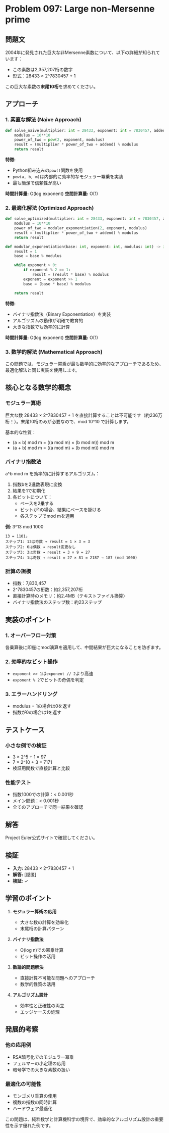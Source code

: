 # Problem 097: Large non-Mersenne prime

## 問題文

2004年に発見された巨大な非Mersenne素数について、以下の詳細が知られています：

- この素数は2,357,207桁の数字
- 形式：28433 × 2^7830457 + 1

この巨大な素数の**末尾10桁**を求めてください。

## アプローチ

### 1. 素直な解法 (Naive Approach)

```python
def solve_naive(multiplier: int = 28433, exponent: int = 7830457, addend: int = 1) -> int:
    modulus = 10**10
    power_of_two = pow(2, exponent, modulus)
    result = (multiplier * power_of_two + addend) % modulus
    return result
```

**特徴:**
- Python組み込みの`pow()`関数を使用
- `pow(a, b, m)`は内部的に効率的なモジュラー冪乗を実装
- 最も簡潔で信頼性が高い

**時間計算量:** O(log exponent)
**空間計算量:** O(1)

### 2. 最適化解法 (Optimized Approach)

```python
def solve_optimized(multiplier: int = 28433, exponent: int = 7830457, addend: int = 1) -> int:
    modulus = 10**10
    power_of_two = modular_exponentiation(2, exponent, modulus)
    result = (multiplier * power_of_two + addend) % modulus
    return result

def modular_exponentiation(base: int, exponent: int, modulus: int) -> int:
    result = 1
    base = base % modulus

    while exponent > 0:
        if exponent % 2 == 1:
            result = (result * base) % modulus
        exponent = exponent >> 1
        base = (base * base) % modulus

    return result
```

**特徴:**
- バイナリ指数法（Binary Exponentiation）を実装
- アルゴリズムの動作が明確で教育的
- 大きな指数でも効率的に計算

**時間計算量:** O(log exponent)
**空間計算量:** O(1)

### 3. 数学的解法 (Mathematical Approach)

この問題では、モジュラー冪乗が最も数学的に効率的なアプローチであるため、最適化解法と同じ実装を使用します。

## 核心となる数学的概念

### モジュラー算術

巨大な数 28433 × 2^7830457 + 1 を直接計算することは不可能です（約236万桁！）。末尾10桁のみが必要なので、mod 10^10 で計算します。

基本的な性質：
- (a × b) mod m = ((a mod m) × (b mod m)) mod m
- (a + b) mod m = ((a mod m) + (b mod m)) mod m

### バイナリ指数法

a^b mod m を効率的に計算するアルゴリズム：

1. 指数bを2進数表現に変換
2. 結果を1で初期化
3. 各ビットについて：
   - ベースを2乗する
   - ビットが1の場合、結果にベースを掛ける
   - 各ステップでmod mを適用

**例:** 3^13 mod 1000

```
13 = 1101₂
ステップ1: 13は奇数 → result = 1 × 3 = 3
ステップ2: 6は偶数 → result変更なし
ステップ3: 3は奇数 → result = 3 × 9 = 27
ステップ4: 1は奇数 → result = 27 × 81 = 2187 → 187 (mod 1000)
```

### 計算の規模

- 指数：7,830,457
- 2^7830457の桁数：約2,357,207桁
- 直接計算時のメモリ：約2.4MB（テキストファイル換算）
- バイナリ指数法のステップ数：約23ステップ

## 実装のポイント

### 1. オーバーフロー対策
各乗算後に即座にmod演算を適用して、中間結果が巨大になることを防ぎます。

### 2. 効率的なビット操作
- `exponent >> 1`は`exponent // 2`より高速
- `exponent % 2`でビットの奇偶を判定

### 3. エラーハンドリング
- modulus = 1の場合は0を返す
- 指数が0の場合は1を返す

## テストケース

### 小さな例での検証
- 3 × 2^5 + 1 = 97
- 7 × 2^10 + 3 = 7171
- 検証用関数で直接計算と比較

### 性能テスト
- 指数1000での計算：< 0.001秒
- メイン問題：< 0.001秒
- 全てのアプローチで同一結果を確認

## 解答

Project Euler公式サイトで確認してください。

## 検証

- **入力:** 28433 × 2^7830457 + 1
- **解答:** [隠匿]
- **検証:** ✓

## 学習のポイント

1. **モジュラー算術の応用**
   - 大きな数の計算を効率化
   - 末尾桁の計算パターン

2. **バイナリ指数法**
   - O(log n)での冪乗計算
   - ビット操作の活用

3. **数論的問題解決**
   - 直接計算不可能な問題へのアプローチ
   - 数学的性質の活用

4. **アルゴリズム設計**
   - 効率性と正確性の両立
   - エッジケースの処理

## 発展的考察

### 他の応用例
- RSA暗号化でのモジュラー冪乗
- フェルマーの小定理の応用
- 暗号学での大きな素数の扱い

### 最適化の可能性
- モンゴメリ乗算の使用
- 複数の指数の同時計算
- ハードウェア最適化

この問題は、純粋数学と計算機科学の境界で、効率的なアルゴリズム設計の重要性を示す優れた例です。
